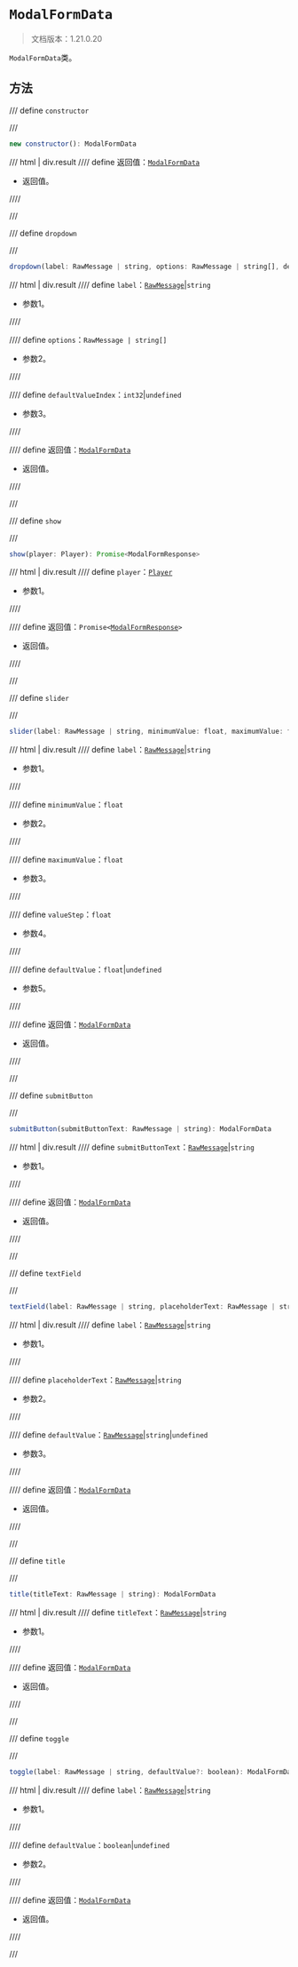 # `ModalFormData`

> 文档版本：1.21.0.20

`ModalFormData`类。

## 方法

/// define
`constructor`


///

```js
new constructor(): ModalFormData
```

/// html | div.result
//// define
返回值：[`ModalFormData`](./modalformdata.md)

- 返回值。


////

///


/// define
`dropdown`


///

```js
dropdown(label: RawMessage | string, options: RawMessage | string[], defaultValueIndex?: int32): ModalFormData
```

/// html | div.result
//// define
`label`：[`RawMessage`](../../server/internal/rawmessage.md)|`string`

- 参数1。


////

//// define
`options`：`RawMessage | string[]`

- 参数2。


////

//// define
`defaultValueIndex`：`int32`|`undefined`

- 参数3。


////

//// define
返回值：[`ModalFormData`](./modalformdata.md)

- 返回值。


////

///


/// define
`show`


///

```js
show(player: Player): Promise<ModalFormResponse>
```

/// html | div.result
//// define
`player`：[`Player`](../../server/internal/player.md)

- 参数1。


////

//// define
返回值：<code>Promise&lt;<a href="../modalformresponse/">ModalFormResponse</a>&gt;</code>

- 返回值。


////

///


/// define
`slider`


///

```js
slider(label: RawMessage | string, minimumValue: float, maximumValue: float, valueStep: float, defaultValue?: float): ModalFormData
```

/// html | div.result
//// define
`label`：[`RawMessage`](../../server/internal/rawmessage.md)|`string`

- 参数1。


////

//// define
`minimumValue`：`float`

- 参数2。


////

//// define
`maximumValue`：`float`

- 参数3。


////

//// define
`valueStep`：`float`

- 参数4。


////

//// define
`defaultValue`：`float`|`undefined`

- 参数5。


////

//// define
返回值：[`ModalFormData`](./modalformdata.md)

- 返回值。


////

///


/// define
`submitButton`


///

```js
submitButton(submitButtonText: RawMessage | string): ModalFormData
```

/// html | div.result
//// define
`submitButtonText`：[`RawMessage`](../../server/internal/rawmessage.md)|`string`

- 参数1。


////

//// define
返回值：[`ModalFormData`](./modalformdata.md)

- 返回值。


////

///


/// define
`textField`


///

```js
textField(label: RawMessage | string, placeholderText: RawMessage | string, defaultValue?: RawMessage | string): ModalFormData
```

/// html | div.result
//// define
`label`：[`RawMessage`](../../server/internal/rawmessage.md)|`string`

- 参数1。


////

//// define
`placeholderText`：[`RawMessage`](../../server/internal/rawmessage.md)|`string`

- 参数2。


////

//// define
`defaultValue`：[`RawMessage`](../../server/internal/rawmessage.md)|`string`|`undefined`

- 参数3。


////

//// define
返回值：[`ModalFormData`](./modalformdata.md)

- 返回值。


////

///


/// define
`title`


///

```js
title(titleText: RawMessage | string): ModalFormData
```

/// html | div.result
//// define
`titleText`：[`RawMessage`](../../server/internal/rawmessage.md)|`string`

- 参数1。


////

//// define
返回值：[`ModalFormData`](./modalformdata.md)

- 返回值。


////

///


/// define
`toggle`


///

```js
toggle(label: RawMessage | string, defaultValue?: boolean): ModalFormData
```

/// html | div.result
//// define
`label`：[`RawMessage`](../../server/internal/rawmessage.md)|`string`

- 参数1。


////

//// define
`defaultValue`：`boolean`|`undefined`

- 参数2。


////

//// define
返回值：[`ModalFormData`](./modalformdata.md)

- 返回值。


////

///

